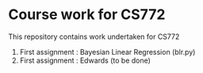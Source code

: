 # Course work for CS772

This repository contains work undertaken for CS772

1. First assignment : Bayesian Linear Regression (blr.py)
2. First assignment : Edwards (to be done)
